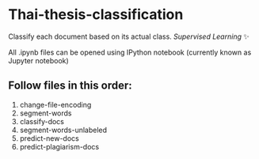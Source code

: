 # Thai-thesis-classification
Classify each document based on its actual class. _Supervised Learning_ :sparkles: 

All .ipynb files can be opened using IPython notebook (currently known as Jupyter notebook)

## Follow files in this order:
 1. change-file-encoding
 2. segment-words
 3. classify-docs
 4. segment-words-unlabeled
 5. predict-new-docs
 6. predict-plagiarism-docs
